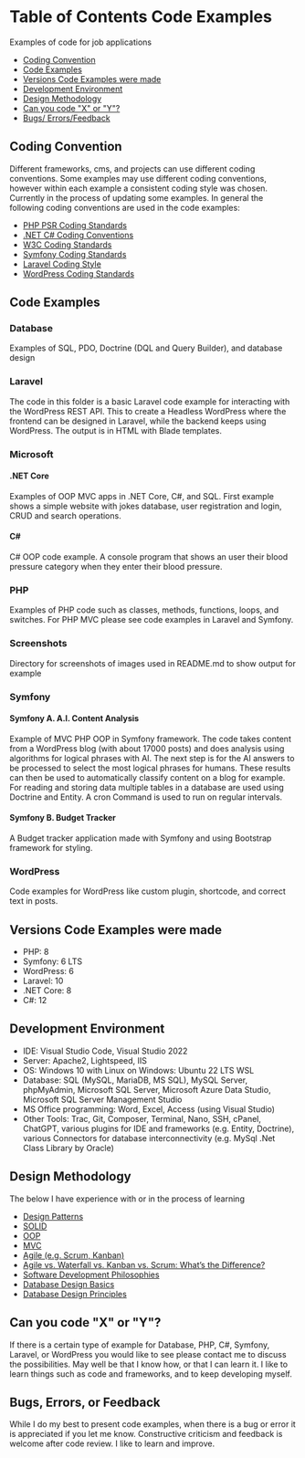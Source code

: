 #  Table of Contents Code Examples

Examples of code for job applications 

- [Coding Convention](#coding-convention)
- [Code Examples](#code-examples)
- [Versions Code Examples were made](#versions-code-examples-were-made)
- [Development Environment](#development-environment)
- [Design Methodology](#design-methodology)
- [Can you code "X" or "Y"?](#can-you-code-x-or-y)
- [Bugs/ Errors/Feedback](#bugs-errors-or-feedback)

## Coding Convention

Different frameworks, cms, and projects can use different coding conventions. Some examples may use different coding conventions, however within each example a consistent coding style was chosen. Currently in the process of updating some examples. In general the following coding conventions are used in the code examples:

- [PHP PSR Coding Standards](https://www.php-fig.org/psr/)
- [.NET C# Coding Conventions](https://learn.microsoft.com/en-us/dotnet/csharp/fundamentals/coding-style/coding-conventions)
- [W3C Coding Standards](https://www.w3.org/)
- [Symfony Coding Standards](https://symfony.com/doc/current/contributing/code/standards.html)
- [Laravel Coding Style](https://laravel.com/docs/10.x/contributions#coding-style) 
- [WordPress Coding Standards](https://developer.wordpress.org/coding-standards/wordpress-coding-standards/)
  
## Code Examples

### Database

Examples of SQL, PDO, Doctrine (DQL and Query Builder), and database design

### Laravel

The code in this folder is a basic Laravel code example for interacting with the WordPress REST API. This to create a Headless WordPress where the frontend can be designed in Laravel, while the backend keeps using WordPress. The output is in HTML with Blade templates.

### Microsoft

#### .NET Core

Examples of OOP MVC apps in .NET Core, C#, and SQL. First example shows a simple website with jokes database, user registration and login, CRUD and search operations. 

#### C#

C# OOP code example. A console program that shows an user their blood pressure category when they enter their blood pressure.

### PHP

Examples of PHP code such as classes, methods,  functions, loops, and switches. For PHP MVC please see code examples in Laravel and Symfony.

### Screenshots

Directory for screenshots of images used in README.md to show output for example

### Symfony

#### Symfony A. A.I. Content Analysis

Example of MVC PHP OOP in Symfony framework. The code takes content from a WordPress blog (with about 17000 posts)     and does analysis using algorithms for logical phrases with AI. The next step is for the AI answers to be processed to select the most logical phrases for humans. These results can then be used to automatically classify content on a blog for example. For reading and storing data multiple tables in a database are used using Doctrine and Entity. A cron Command is used to run on regular intervals. 

#### Symfony B. Budget Tracker

A Budget tracker application made with Symfony and using Bootstrap framework for styling.

### WordPress

Code examples for WordPress like custom plugin, shortcode, and correct text in posts.

## Versions Code Examples were made

- PHP: 8
- Symfony: 6 LTS
- WordPress: 6
- Laravel: 10
- .NET Core: 8
- C#: 12

## Development Environment

- IDE: Visual Studio Code, Visual Studio 2022
- Server: Apache2, Lightspeed, IIS
- OS: Windows 10 with Linux on Windows: Ubuntu 22 LTS WSL
- Database: SQL (MySQL, MariaDB, MS SQL), MySQL Server, phpMyAdmin, Microsoft SQL Server, Microsoft Azure Data Studio, Microsoft SQL Server Management Studio
- MS Office programming: Word, Excel, Access (using Visual Studio)
- Other Tools: Trac, Git, Composer, Terminal, Nano, SSH, cPanel, ChatGPT, various plugins for IDE and frameworks (e.g. Entity, Doctrine), various Connectors for database interconnectivity (e.g. MySql .Net Class Library by Oracle)

## Design Methodology

The below I have experience with or in the process of learning

- [Design Patterns](https://refactoring.guru/design-patterns/php)
- [SOLID](https://en.wikipedia.org/wiki/SOLID)
- [OOP](https://en.wikipedia.org/wiki/Object-oriented_programming)
- [MVC](https://nl.wikipedia.org/wiki/Model-view-controller-model)
- [Agile (e.g. Scrum, Kanban)](https://leansixsigmagroep.nl/en/lean-agile-and-six-sigma/what-is-agile/)
- [Agile vs. Waterfall vs. Kanban vs. Scrum: What’s the Difference?](https://www.lucidchart.com/blog/agile-vs-waterfall-vs-kanban-vs-scrum)
- [Software Development Philosophies](https://en.wikipedia.org/wiki/List_of_software_development_philosophies)
- [Database Design Basics](https://support.microsoft.com/en-us/office/database-design-basics-eb2159cf-1e30-401a-8084-bd4f9c9ca1f5)
- [Database Design Principles](https://www.oreilly.com/library/view/access-database-design/0596002734/ch04.html)
  
## Can you code "X" or "Y"?

If there is a certain type of example for Database, PHP, C#, Symfony, Laravel, or WordPress you would like to see please contact me to discuss the possibilities. May well be that I know how, or that I can learn it. I like to learn things such as code and frameworks, and to keep developing myself.

## Bugs, Errors, or Feedback

While I do my best to present code examples, when there is a bug or error it is appreciated if you let me know. 
Constructive criticism and feedback is welcome after code review. I like to learn and improve.






